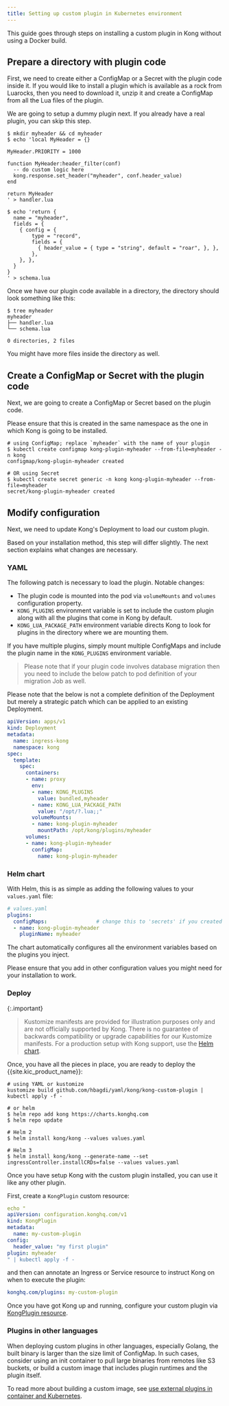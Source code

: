 ```yaml
---
title: Setting up custom plugin in Kubernetes environment
---
```


This guide goes through steps on installing a custom plugin
in Kong without using a Docker build.

## Prepare a directory with plugin code

First, we need to create either a ConfigMap or a Secret with
the plugin code inside it.
If you would like to install a plugin which is available as
a rock from Luarocks, then you need to download it, unzip it and create a
ConfigMap from all the Lua files of the plugin.

We are going to setup a dummy plugin next.
If you already have a real plugin, you can skip this step.

```shell
$ mkdir myheader && cd myheader
$ echo 'local MyHeader = {}

MyHeader.PRIORITY = 1000

function MyHeader:header_filter(conf)
  -- do custom logic here
  kong.response.set_header("myheader", conf.header_value)
end

return MyHeader
' > handler.lua

$ echo 'return {
  name = "myheader",
  fields = {
    { config = {
        type = "record",
        fields = {
          { header_value = { type = "string", default = "roar", }, },
        },
    }, },
  }
}
' > schema.lua
```

Once we have our plugin code available in a directory,
the directory should look something like this:

```shell
$ tree myheader
myheader
├── handler.lua
└── schema.lua

0 directories, 2 files
```

You might have more files inside the directory as well.

## Create a ConfigMap or Secret with the plugin code

Next, we are going to create a ConfigMap or Secret based on the plugin
code.

Please ensure that this is created in the same namespace as the one
in which Kong is going to be installed.

```shell
# using ConfigMap; replace `myheader` with the name of your plugin
$ kubectl create configmap kong-plugin-myheader --from-file=myheader -n kong
configmap/kong-plugin-myheader created

# OR using Secret
$ kubectl create secret generic -n kong kong-plugin-myheader --from-file=myheader
secret/kong-plugin-myheader created
```

## Modify configuration

Next, we need to update Kong's Deployment to load our custom plugin.

Based on your installation method, this step will differ slightly.
The next section explains what changes are necessary.

### YAML

The following patch is necessary to load the plugin.
Notable changes:
- The plugin code is mounted into the pod via `volumeMounts` and `volumes`
  configuration property.
- `KONG_PLUGINS` environment variable is set to include the custom plugin
  along with all the plugins that come in Kong by default.
- `KONG_LUA_PACKAGE_PATH` environment variable directs Kong to look
  for plugins in the directory where we are mounting them.

If you have multiple plugins, simply mount multiple
ConfigMaps and include the plugin name in the `KONG_PLUGINS`
environment variable.

> Please note that if your plugin code involves database
  migration then you need to include the below patch to pod definition of your
  migration Job as well.

Please note that the below is not a complete definition of
the Deployment but merely a strategic patch which can be applied to
an existing Deployment.

```yaml
apiVersion: apps/v1
kind: Deployment
metadata:
  name: ingress-kong
  namespace: kong
spec:
  template:
    spec:
      containers:
      - name: proxy
        env:
        - name: KONG_PLUGINS
          value: bundled,myheader
        - name: KONG_LUA_PACKAGE_PATH
          value: "/opt/?.lua;;"
        volumeMounts:
        - name: kong-plugin-myheader
          mountPath: /opt/kong/plugins/myheader
      volumes:
      - name: kong-plugin-myheader
        configMap:
          name: kong-plugin-myheader
```

### Helm chart

With Helm, this is as simple as adding the following values to
your `values.yaml` file:

```yaml
# values.yaml
plugins:
  configMaps:                # change this to 'secrets' if you created a secret
  - name: kong-plugin-myheader
    pluginName: myheader
```

The chart automatically configures all the environment variables based on the
plugins you inject.

Please ensure that you add in other configuration values
you might need for your installation to work.

### Deploy

{:.important}
> Kustomize manifests are provided for illustration purposes only and are not officially supported by Kong.
There is no guarantee of backwards compatibility or upgrade capabilities for our Kustomize manifests.
For a production setup with Kong support, use the [Helm chart](https://github.com/kong/charts).

Once, you have all the pieces in place, you are ready
to deploy the {{site.kic_product_name}}:

```shell
# using YAML or kustomize
kustomize build github.com/hbagdi/yaml/kong/kong-custom-plugin | kubectl apply -f -

# or helm
$ helm repo add kong https://charts.konghq.com
$ helm repo update

# Helm 2
$ helm install kong/kong --values values.yaml

# Helm 3
$ helm install kong/kong --generate-name --set ingressController.installCRDs=false --values values.yaml
```

Once you have setup Kong with the custom plugin installed, you can use it
like any other plugin.

First, create a `KongPlugin` custom resource:

```yaml
echo "
apiVersion: configuration.konghq.com/v1
kind: KongPlugin
metadata:
  name: my-custom-plugin
config:
  header_value: "my first plugin"
plugin: myheader
" | kubectl apply -f -
```

and then can annotate an Ingress or Service resource to instruct
Kong on when to execute the plugin:

```yaml
konghq.com/plugins: my-custom-plugin
```

Once you have got Kong up and running, configure your
custom plugin via [KongPlugin resource](/kubernetes-ingress-controller/{{page.kong_version}}/guides/using-kongplugin-resource/).


### Plugins in other languages

When deploying custom plugins in other languages, especially Golang, the built binary is larger than
the size limit of ConfigMap. In such cases, consider using an init container to pull large binaries from
remotes like S3 buckets, or build a custom image that includes plugin runtimes and the plugin itself.

To read more about building a custom image, see
[use external plugins in container and Kubernetes](/gateway/latest/reference/external-plugins/#use-external-plugins-in-container-and-kubernetes).
